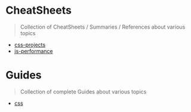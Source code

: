 # CheatSheets

> Collection of CheatSheets / Summaries / References about various topics

- [css-projects](https://github.com/SebastianGlonner/docs/blob/master/cheatsheets/css-projects.md)
- [js-performance](https://github.com/SebastianGlonner/docs/blob/master/cheatsheets/js-performance.md)

# Guides

> Collection of complete Guides about various topics

- [css](https://github.com/SebastianGlonner/docs/blob/master/guides/css.md)
